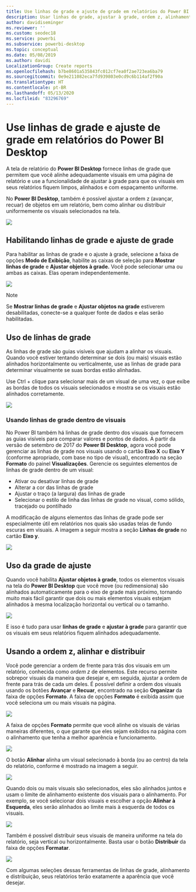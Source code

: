 ```yaml
---
title: Use linhas de grade e ajuste de grade em relatórios do Power BI Desktop
description: Usar linhas de grade, ajustar à grade, ordem z, alinhamento e distribuição em relatórios do Power BI Desktop
author: davidiseminger
ms.reviewer: ''
ms.custom: seodec18
ms.service: powerbi
ms.subservice: powerbi-desktop
ms.topic: conceptual
ms.date: 05/08/2019
ms.author: davidi
LocalizationGroup: Create reports
ms.openlocfilehash: b7be8601a535843fc012cf7ea0f2ae723ea6ba79
ms.sourcegitcommit: 0e9e211082eca7fd939803e0cd9c6b114af2f90a
ms.translationtype: HT
ms.contentlocale: pt-BR
ms.lasthandoff: 05/13/2020
ms.locfileid: "83296769"
---
```

# <a name="use-gridlines-and-snap-to-grid-in-power-bi-desktop-reports"></a>Use linhas de grade e ajuste de grade em relatórios do Power BI Desktop
A tela de relatório do **Power BI Desktop** fornece linhas de grade que permitem que você alinhe adequadamente visuais em uma página de relatório e use a funcionalidade de ajustar à grade para que os visuais em seus relatórios fiquem limpos, alinhados e com espaçamento uniforme.

No **Power BI Desktop**, também é possível ajustar a ordem z (avançar, recuar) de objetos em um relatório, bem como alinhar ou distribuir uniformemente os visuais selecionados na tela.

![](media/desktop-gridlines-snap-to-grid/snap-to-grid_0.png)

## <a name="enabling-gridlines-and-snap-to-grid"></a>Habilitando linhas de grade e ajuste de grade
Para habilitar as linhas de grade e o ajuste à grade, selecione a faixa de opções **Modo de Exibição**, habilite as caixas de seleção para **Mostrar linhas de grade** e **Ajustar objetos à grade.** Você pode selecionar uma ou ambas as caixas. Elas operam independentemente.

![](media/desktop-gridlines-snap-to-grid/snap-to-grid_1.png)

> [!NOTE]
> Se **Mostrar linhas de grade** e **Ajustar objetos na grade** estiverem desabilitadas, conecte-se a qualquer fonte de dados e elas serão habilitadas.

## <a name="using-gridlines"></a>Uso de linhas de grade
As linhas de grade são guias visíveis que ajudam a alinhar os visuais. Quando você estiver tentando determinar se dois (ou mais) visuais estão alinhados horizontalmente ou verticalmente, use as linhas de grade para determinar visualmente se suas bordas estão alinhadas.

Use Ctrl + clique para selecionar mais de um visual de uma vez, o que exibe as bordas de todos os visuais selecionados e mostra se os visuais estão alinhados corretamente.

![](media/desktop-gridlines-snap-to-grid/snap-to-grid_2.png)

### <a name="using-gridlines-inside-visuals"></a>Usando linhas de grade dentro de visuais
No Power BI também há linhas de grade dentro dos visuais que fornecem as guias visíveis para comparar valores e pontos de dados. A partir da versão de setembro de 2017 do **Power BI Desktop**, agora você pode gerenciar as linhas de grade nos visuais usando o cartão **Eixo X** ou **Eixo Y** (conforme apropriado, com base no tipo de visual), encontrado na seção **Formato** do painel **Visualizações**. Gerencie os seguintes elementos de linhas de grade dentro de um visual:

* Ativar ou desativar linhas de grade
* Alterar a cor das linhas de grade
* Ajustar o traço (a largura) das linhas de grade
* Selecionar o estilo de linha das linhas de grade no visual, como sólido, tracejado ou pontilhado

A modificação de alguns elementos das linhas de grade pode ser especialmente útil em relatórios nos quais são usadas telas de fundo escuras em visuais. A imagem a seguir mostra a seção **Linhas de grade** no cartão **Eixo y**.

![](media/desktop-gridlines-snap-to-grid/snap-to-grid_9.png)

## <a name="using-snap-to-grid"></a>Uso da grade de ajuste
Quando você habilita **Ajustar objetos à grade**, todos os elementos visuais na tela do **Power BI Desktop** que você move (ou redimensiona) são alinhados automaticamente para o eixo de grade mais próximo, tornando muito mais fácil garantir que dois ou mais elementos visuais estejam alinhados à mesma localização horizontal ou vertical ou o tamanho.

![](media/desktop-gridlines-snap-to-grid/snap-to-grid_3.png)

E isso é tudo para usar **linhas de grade** e **ajustar à grade** para garantir que os visuais em seus relatórios fiquem alinhados adequadamente.

## <a name="using-z-order-align-and-distribute"></a>Usando a ordem z, alinhar e distribuir
Você pode gerenciar a ordem de frente para trás dos visuais em um relatório, conhecida como *ordem z* de elementos. Este recurso permite sobrepor visuais da maneira que desejar e, em seguida, ajustar a ordem de frente para trás de cada um deles. É possível definir a ordem dos visuais usando os botões **Avançar** e **Recuar**, encontrado na seção **Organizar** da faixa de opções **Formato**. A faixa de opções **Formato** é exibida assim que você seleciona um ou mais visuais na página.

![](media/desktop-gridlines-snap-to-grid/snap-to-grid_4.png)

A faixa de opções **Formato** permite que você alinhe os visuais de várias maneiras diferentes, o que garante que eles sejam exibidos na página com o alinhamento que tenha a melhor aparência e funcionamento.

![](media/desktop-gridlines-snap-to-grid/snap-to-grid_5.png)

O botão **Alinhar** alinha um visual selecionado à borda (ou ao centro) da tela do relatório, conforme é mostrado na imagem a seguir.

![](media/desktop-gridlines-snap-to-grid/snap-to-grid_6.png)

Quando dois ou mais visuais são selecionados, eles são alinhados juntos e usam o limite de alinhamento existente dos visuais para o alinhamento. Por exemplo, se você selecionar dois visuais e escolher a opção **Alinhar à Esquerda**, eles serão alinhados ao limite mais à esquerda de todos os visuais.

![](media/desktop-gridlines-snap-to-grid/snap-to-grid_7.png)

Também é possível distribuir seus visuais de maneira uniforme na tela do relatório, seja vertical ou horizontalmente. Basta usar o botão **Distribuir** da faixa de opções **Formatar**.

![](media/desktop-gridlines-snap-to-grid/snap-to-grid_8.png)

Com algumas seleções dessas ferramentas de linhas de grade, alinhamento e distribuição, seus relatórios terão exatamente a aparência que você desejar.

